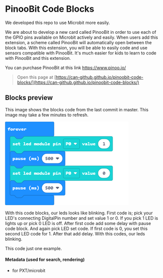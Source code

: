 # PinooBit Code Blocks

We developed this repo to use Microbit more easily.

We are about to develop a new card called PinooBit in order to use each of the GPIO pins available on Microbit actively and easily.
When users add this extension, a scheme called PinooBit will automatically open between the block tabs.
With this estension, you will be able to easily code and use sensors compatible with PinooBit.
It's much easier for kids to learn to code with PinooBit and this extension.

You can purchase PinooBit at this link https://www.pinoo.io/

> Open this page at [https://can-github.github.io/pinoobit-code-blocks/](https://can-github.github.io/pinoobit-code-blocks/)

## Blocks preview

This image shows the blocks code from the last commit in master.
This image may take a few minutes to refresh.

![A rendered view of the blocks](https://github.com/can-github/pinoobit-code-blocks/raw/master/.github/makecode/blocks.png)

With this code blocks, our leds looks like blinking. First code is; pick your LED's connecting DigitalPin number and set value 1 or 0. If you pick 1 LED is lights up or pick 0 LED is off.
After first code add some delay with pause code block. And again pick LED set code. If first code is 0, you set this second LED code for 1. After that add delay. With this codes, our leds blinking.

This code just one example. 

#### Metadata (used for search, rendering)

* for PXT/microbit
